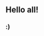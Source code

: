 ## Hello all! 
### :)


<!--
**Soph0102/Soph0102** is a ✨ _special_ ✨ repository because its `README.md` (this file) appears on your GitHub profile.


- 🌱 I’m currently learning: everything! I'm super new to all of this.
- ⚡ Fun fact: I can name all the countries of the world in 15 mintues.
-->
